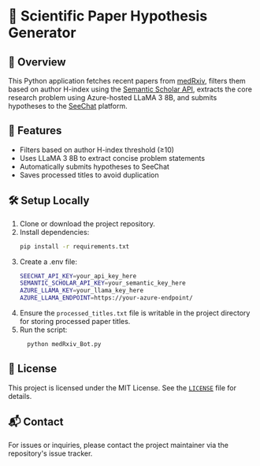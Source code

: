 # 🧠 Scientific Paper Hypothesis Generator

## 🔬 Overview
This Python application fetches recent papers from [medRxiv](https://www.medrxiv.org/), filters them based on author H-index using the [Semantic Scholar API](https://api.semanticscholar.org/), extracts the core research problem using Azure-hosted LLaMA 3 8B, and submits hypotheses to the [SeeChat](https://seechat.ai/) platform.

## 🔁 Features
- Filters based on author H-index threshold (≥10)
- Uses LLaMA 3 8B to extract concise problem statements
- Automatically submits hypotheses to SeeChat
- Saves processed titles to avoid duplication

## 🛠 Setup Locally
1. Clone or download the project repository.
2. Install dependencies:
   ```bash
   pip install -r requirements.txt
   ```
3. Create a .env file:
    ```bash
    SEECHAT_API_KEY=your_api_key_here
    SEMANTIC_SCHOLAR_API_KEY=your_semantic_key_here
    AZURE_LLAMA_KEY=your_llama_key_here
    AZURE_LLAMA_ENDPOINT=https://your-azure-endpoint/
    ```
4. Ensure the `processed_titles.txt` file is writable in the project directory for storing processed paper titles.
5. Run the script:
    ```bash
      python medRxiv_Bot.py
    ```  

## 📄 License
This project is licensed under the MIT License. See the [`LICENSE`](LICENSE) file for details.

## 📬 Contact
For issues or inquiries, please contact the project maintainer via the repository's issue tracker.
